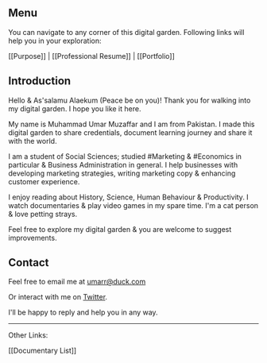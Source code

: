 ## Menu
You can navigate to any corner of this digital garden. Following links will help you in your exploration:

[[Purpose]] |  [[Professional Resume]] | [[Portfolio]]


## Introduction

Hello & As'salamu Alaekum (Peace be on you)! Thank you for walking into my digital garden. I hope you like it here.

My name is Muhammad Umar Muzaffar and I am from Pakistan. I made this digital garden to share credentials, document learning journey and share it with the world.

I am a student of Social Sciences; studied #Marketing & #Economics in particular & Business Administration in general. I help businesses with developing marketing strategies, writing marketing copy & enhancing customer experience.

I enjoy reading about History, Science, Human Behaviour & Productivity. I watch documentaries & play video games in my spare time. I'm a cat person & love petting strays.

Feel free to explore my digital garden & you are welcome to suggest improvements.

## Contact
Feel free to email me at umarr@duck.com

Or interact with me on [Twitter](https://twitter.com/MUmarMuzaffar).

I'll be happy to reply and help you in any way.

___


Other Links:

[[Documentary List]] 